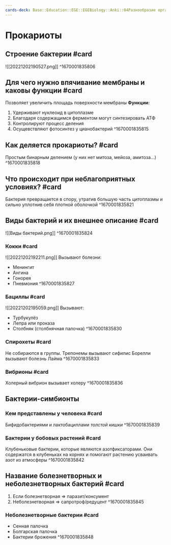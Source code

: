 ```yaml
---
cards-deck: Base::Education::EGE::EGEBiology::Anki::04Разнообразие организмов
---
```


# Прокариоты

## Строение бактерии #card 
![[20221202190527.png]]
^1670001835806

## Для чего нужно впячивание мембраны и каковы функции #card 
Позволяет увеличить площадь поверхности мембраны 
**Функции:**
1. Удерживают нуклеоид в цитоплазме
2. Благодаря содержащимся ферментом могут синтезировать АТФ
3. Контролируют процесс деления
4. Осущевствляют фотосинтез у цианобактерий
^1670001835815

## Как деляется прокариоты? #card 
Простым бинарным делением (у них нет митоза, мейоза, амитоза...)
^1670001835818

## Что происходит при неблагоприятных условиях? #card 
Бактерия превращается в спору, утратив большую часть цитоплазмы и сильно уплотнив себя плотной оболочкой
^1670001835821

## Виды бактерий и их внешнее описание #card 
![[Виды бактерий.png]]
^1670001835824

### Кокки #card 
![[20221202192211.png]]
Вызывают болезни:
- Менингит
- Ангина
- Гонорея
- Пневмония
^1670001835827

### Бациллы #card
![[20221202195059.png]]
Вызывают:
- Турбукулёз
- Лепра или проказа
- Столбняк (столбнячная палочка)
^1670001835830

### Спирохеты #card
Не собираются в группы.
Трепонемы вызывают сифилис
Борелли вызывают болезнь Лайма
^1670001835833

### Вибрионы #card
Холерный вибрион вызывает холеру
^1670001835836

## Бактерии-симбионты

### Кем представлены у человека #card 
Бифидобактериями и лактобациллами *толстой кишки*
^1670001835839

### Бактерии у бобовых растений #card 
Клубеньковые бактерии, которые являются азотфиксаторами. Они содержатся в клубеньках на корнях и помогают растению усваивать азот из атмосферы
^1670001835842

## Название болезнетворных и неболезнетворных бактерий #card 
1. Если болезнетворная => паразит/консумент
2. Неболезнетворная => сапротроф/редуцент
^1670001835845

### Неболезнетворные бактерии #card
- Сенная палочка
- Болгарская палочка 
- Бактерии брожения
^1670001835848

